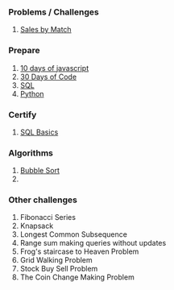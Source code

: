 ### Problems / Challenges
1. [Sales by Match](salesbymatch.js)


### Prepare
1. [10 days of javascript](10-days-of-javascript.md)
2. [30 Days of Code](30-days-of-code.md)
3. [SQL](sql.md)
4. [Python](python.md)

### Certify
1. [SQL Basics](sql-basics-cert-test.md)

### Algorithms
1. [Bubble Sort](algorithms.md)
2. 

### Other challenges
1. Fibonacci Series
2. Knapsack
3. Longest Common Subsequence
4. Range sum making queries without updates
5. Frog's staircase to Heaven Problem
6. Grid Walking Problem
7. Stock Buy Sell Problem
8. The Coin Change Making Problem